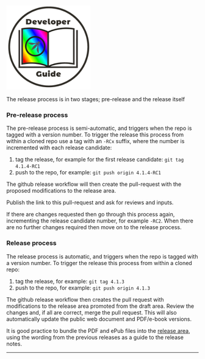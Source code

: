<img src="assets/images/dg_logo_di.png" alt="DevGuide logo" height="220px"/>

The release process is in two stages; pre-release and the release itself

### Pre-release process

The pre-release process is semi-automatic, and triggers when the repo is tagged with a version number.
To trigger the release this process from within a cloned repo use a tag with an `-RCx` suffix,
where the number is incremented with each release candidate:

1. tag the release, for example for the first release candidate: `git tag 4.1.4-RC1`
2. push to the repo, for example: `git push origin 4.1.4-RC1`

The github release workflow will then create the pull-request with the proposed modifications to the release area.

Publish the link to this pull-request and ask for reviews and inputs.

If there are changes requested then go through this process again, incrementing the release candidate number,
for example `-RC2`.
When there are no further changes required then move on to the release process.

### Release process

The release process is automatic, and triggers when the repo is tagged with a version number.
To trigger the release this process from within a cloned repo:

1. tag the release, for example: `git tag 4.1.3`
2. push to the repo, for example: `git push origin 4.1.3`

The github release workflow then creates the pull request
with modifications to the release area promoted from the draft area.
Review the changes and, if all are correct, merge the pull request.
This will also automatically update the public web document and PDF/e-book versions.

It is good practice to bundle the PDF and ePub files into the [release area][release],
using the wording from the previous releases as a guide to the release notes.

----

[release]: https://github.com/OWASP/www-project-developer-guide/releases
